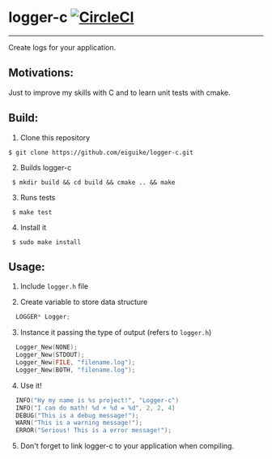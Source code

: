 # logger-c [![CircleCI](https://circleci.com/gh/eiguike/logger-c.svg?style=svg)](https://circleci.com/gh/eiguike/logger-c)
---

Create logs for your application.

## Motivations:
Just to improve my skills with C and to learn unit tests with cmake.


## Build:

1. Clone this repository
```
$ git clone https://github.com/eiguike/logger-c.git
```
2. Builds logger-c 
```
 $ mkdir build && cd build && cmake .. && make
```
3. Runs tests
```
 $ make test
```
4. Install it
```
 $ sudo make install
```

## Usage:
1. Include `logger.h` file

2. Create variable to store data structure
```c
  LOGGER* Logger;
```

3. Instance it passing the type of output (refers to `logger.h`)
```c
  Logger_New(NONE); 
  Logger_New(STDOUT); 
  Logger_New(FILE, "filename.log"); 
  Logger_New(BOTH, "filename.log"); 
```

4. Use it!
```c
  INFO("Hy my name is %s project!", "Logger-c")
  INFO("I can do math! %d + %d = %d", 2, 2, 4)
  DEBUG("This is a debug message!");
  WARN("This is a warning message!");
  ERROR("Serious! This is a error message!");
```

5. Don't forget to link logger-c to your application when compiling.
